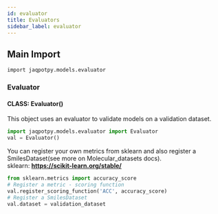 ```yaml
---
id: evaluator
title: Evaluators
sidebar_label: evaluator
---
```

## Main Import

`import jaqpotpy.models.evaluator`

### Evaluator
#### CLASS: Evaluator()

This object uses an evaluator to validate models on a validation dataset.

```python
import jaqpotpy.models.evaluator import Evaluator
val = Evaluator()
```

You can register your own metrics from sklearn and also register a SmilesDataset(see more on Molecular_datasets docs).  
sklearn: **https://scikit-learn.org/stable/**

```python
from sklearn.metrics import accuracy_score
# Register a metric - scoring function
val.register_scoring_function('ACC', accuracy_score)
# Register a SmilesDataset 
val.dataset = validation_dataset
```
